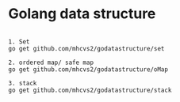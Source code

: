 Golang data structure
==========================
<pre><code>
1. Set
go get github.com/mhcvs2/godatastructure/set

2. ordered map/ safe map
go get github.com/mhcvs2/godatastructure/oMap

3. stack
go get github.com/mhcvs2/godatastructure/stack
</pre></code>